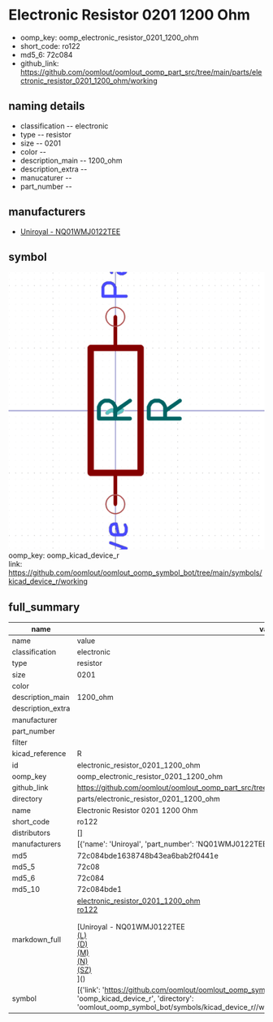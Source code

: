 # Electronic Resistor 0201 1200 Ohm

  
* oomp_key: oomp_electronic_resistor_0201_1200_ohm 
* short_code: ro122
* md5_6: 72c084  
* github_link: https://github.com/oomlout/oomlout_oomp_part_src/tree/main/parts/electronic_resistor_0201_1200_ohm/working  
## naming details
* classification -- electronic
* type -- resistor
* size -- 0201
* color -- 
* description_main -- 1200_ohm
* description_extra -- 
* manucaturer -- 
* part_number -- 


## manufacturers
* [Uniroyal - NQ01WMJ0122TEE]()  

## symbol

![](symbol/0/working/working_600.png)  
oomp_key: oomp_kicad_device_r  
link: https://github.com/oomlout/oomlout_oomp_symbol_bot/tree/main/symbols/kicad_device_r/working  


## full_summary
| name | value | 
| --- | --- | 
| name | value | 
| classification | electronic | 
| type | resistor | 
| size | 0201 | 
| color |  | 
| description_main | 1200_ohm | 
| description_extra |  | 
| manufacturer |  | 
| part_number |  | 
| filter |  | 
| kicad_reference | R | 
| id | electronic_resistor_0201_1200_ohm | 
| oomp_key | oomp_electronic_resistor_0201_1200_ohm | 
| github_link | https://github.com/oomlout/oomlout_oomp_part_src/tree/main/parts/electronic_resistor_0201_1200_ohm/working | 
| directory | parts/electronic_resistor_0201_1200_ohm | 
| name | Electronic Resistor 0201 1200 Ohm | 
| short_code | ro122 | 
| distributors | [] | 
| manufacturers | [{'name': 'Uniroyal', 'part_number': 'NQ01WMJ0122TEE', 'link': '', 'id': 'manufacturer_uniroyal'}] | 
| md5 | 72c084bde1638748b43ea6bab2f0441e | 
| md5_5 | 72c08 | 
| md5_6 | 72c084 | 
| md5_10 | 72c084bde1 | 
| markdown_full | [electronic_resistor_0201_1200_ohm](https://github.com/oomlout/oomlout_oomp_part_src/tree/main/parts/electronic_resistor_0201_1200_ohm/working)<br>[ro122](https://github.com/oomlout/oomlout_oomp_part_src/tree/main/parts/electronic_resistor_0201_1200_ohm/working)<br><br>[Uniroyal - NQ01WMJ0122TEE<br>[(L)<br>](https://www.lcsc.com/search?q=NQ01WMJ0122TEE)[(D)<br>](https://www.digikey.com/en/products?,keywords=NQ01WMJ0122TEE)[(M)<br>](https://www.mouser.com/Search/Refine?Keyword=NQ01WMJ0122TEE)[(N)<br>](https://www.newark.com/search?st=NQ01WMJ0122TEE)[(SZ)<br>](https://so.szlcsc.com/global.html?k=NQ01WMJ0122TEE)]() | 
| symbol | [{'link': 'https://github.com/oomlout/oomlout_oomp_symbol_bot/tree/main/symbols/kicad_device_r', 'oomp_key': 'oomp_kicad_device_r', 'directory': 'oomlout_oomp_symbol_bot/symbols/kicad_device_r//working/working.kicad_sym'}] | 
